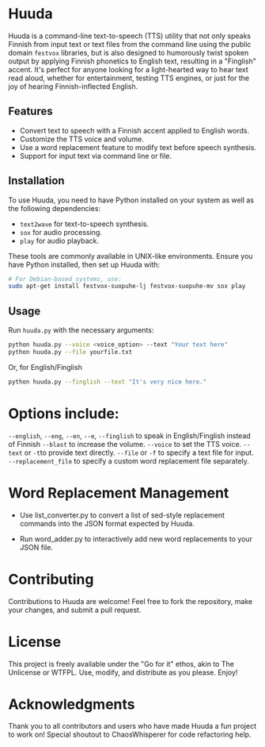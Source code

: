 # Huuda

Huuda is a command-line text-to-speech (TTS) utility that not only speaks Finnish from input text or text files from the command line using the public domain `festvox` libraries, but is also designed to humorously twist spoken output by applying Finnish phonetics to English text, resulting in a "Finglish" accent. It's perfect for anyone looking for a light-hearted way to hear text read aloud, whether for entertainment, testing TTS engines, or just for the joy of hearing Finnish-inflected English.

## Features

- Convert text to speech with a Finnish accent applied to English words.
- Customize the TTS voice and volume.
- Use a word replacement feature to modify text before speech synthesis.
- Support for input text via command line or file.

## Installation

To use Huuda, you need to have Python installed on your system as well as the following dependencies:

- `text2wave` for text-to-speech synthesis.
- `sox` for audio processing.
- `play` for audio playback.

These tools are commonly available in UNIX-like environments. Ensure you have Python installed, then set up Huuda with:

```bash
# For Debian-based systems, use:
sudo apt-get install festvox-suopuhe-lj festvox-suopuhe-mv sox play
```

## Usage

Run `huuda.py` with the necessary arguments:

```bash
python huuda.py --voice <voice_option> --text "Your text here"
python huuda.py --file yourfile.txt
```

Or, for English/Finglish
```bash
python huuda.py --finglish --text "It's very nice here."
```

# Options include:

`--english`, `--eng`, `--en`, `--e`, `--finglish` to speak in English/Finglish instead of Finnish
`--blast` to increase the volume.
`--voice` to set the TTS voice.
`--text` or `-t`to provide text directly.
`--file` or `-f` to specify a text file for input.
`--replacement_file` to specify a custom word replacement file separately.

# Word Replacement Management

- Use list_converter.py to convert a list of sed-style replacement commands into the JSON format expected by Huuda.

- Run word_adder.py to interactively add new word replacements to your JSON file.

# Contributing

Contributions to Huuda are welcome! Feel free to fork the repository, make your changes, and submit a pull request.

# License

This project is freely available under the "Go for it" ethos, akin to The Unlicense or WTFPL. Use, modify, and distribute as you please. Enjoy!

# Acknowledgments

Thank you to all contributors and users who have made Huuda a fun project to work on! Special shoutout to ChaosWhisperer for code refactoring help.
